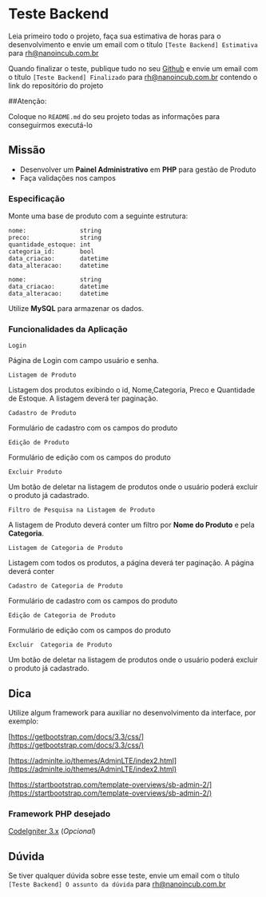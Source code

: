 # Teste Backend

Leia primeiro todo o projeto, faça sua estimativa de horas para o desenvolvimento e envie um email com o
título `[Teste Backend] Estimativa` para rh@nanoincub.com.br

Quando finalizar o teste, publique tudo no seu [Github](https://github.com) e envie um email com o
título `[Teste Backend] Finalizado` para rh@nanoincub.com.br contendo o link do repositório do projeto

##Atenção:

Coloque no `README.md` do seu projeto todas as informações para conseguirmos executá-lo


## Missão
- Desenvolver um **Painel Administrativo** em **PHP** para gestão de Produto
- Faça validações nos campos


### Especificação

Monte uma base de produto com a seguinte estrutura:

```
nome:               string
preco:              string
quantidade_estoque: int
categoria_id:       bool
data_criacao:       datetime
data_alteracao:     datetime
```

```
nome:               string
data_criacao:       datetime
data_alteracao:     datetime
```

Utilize **MySQL** para armazenar os dados.

### Funcionalidades da Aplicação

`Login`

Página de Login com campo usuário e senha.

`Listagem de Produto`

Listagem dos produtos exibindo o id, Nome,Categoria, Preco e Quantidade de Estoque. A listagem deverá ter paginação.

`Cadastro de Produto`

Formulário de cadastro com os campos do produto

`Edição de Produto`

Formulário de edição com os campos do produto

`Excluir Produto`

Um botão de deletar na listagem de produtos onde o usuário poderá excluir o produto já cadastrado.

`Filtro de Pesquisa na Listagem de Produto`

A listagem de Produto deverá conter um filtro por **Nome do Produto** e pela **Categoria**.


`Listagem de Categoria de Produto`

Listagem com todos os produtos, a página deverá ter paginação. A página deverá conter 

`Cadastro de Categoria de Produto`

Formulário de cadastro com os campos do produto

`Edição de Categoria de Produto`

Formulário de edição com os campos do produto

`Excluir  Categoria de Produto`

Um botão de deletar na listagem de produtos onde o usuário poderá excluir o produto já cadastrado.


## Dica
Utilize algum framework para auxiliar no desenvolvimento da interface, por exemplo:

[https://getbootstrap.com/docs/3.3/css/](https://getbootstrap.com/docs/3.3/css/)

[https://adminlte.io/themes/AdminLTE/index2.html](https://adminlte.io/themes/AdminLTE/index2.html)

[https://startbootstrap.com/template-overviews/sb-admin-2/](https://startbootstrap.com/template-overviews/sb-admin-2/)


### Framework PHP desejado
[CodeIgniter 3.x](https://github.com/bcit-ci/CodeIgniter) (*Opcional*)

## Dúvida

Se tiver qualquer dúvida sobre esse teste, envie um email com o título `[Teste Backend] O assunto da dúvida` para rh@nanoincub.com.br
